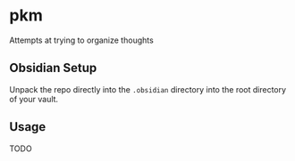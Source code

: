 # pkm
Attempts at trying to organize thoughts

## Obsidian Setup
Unpack the repo directly into the `.obsidian` directory into the root directory of your vault.

## Usage
TODO